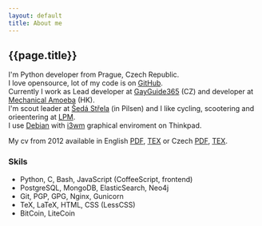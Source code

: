 ```yaml
---
layout: default
title: About me
---
```



## {{page.title}}

I'm Python developer from Prague, Czech Republic.
<br>
I love opensource, lot of my code is on [GitHub](http://github.com/ondrejsika).
<br>
Currently I work as Lead developer at [GayGuide365](http://gayguide365.com) (CZ) and developer at [Mechanical Amoeba](http://mechanicalamoeba.com) (HK).
<br>
I'm scout leader at [Šedá Střela](http://sedastrela.cz) (in Pilsen) and I like cycling, scootering and orieentering at [LPM](http://lpm.zcu.cz).
<br>
I use [Debian](http://debian.org) with [i3wm](http://i3wm.org) graphical enviroment on Thinkpad.

My cv from 2012 available in English [PDF](/static/content/cv/cv2012en.pdf), [TEX](/static/content/cv/cv2012en.tex) or Czech [PDF](/static/content/cv/cv2012cs.pdf), [TEX](/static/content/cv/cv2012cs.tex).

### Skils

* Python, C, Bash, JavaScript (CoffeeScript, frontend)
* PostgreSQL, MongoDB, ElasticSearch, Neo4j
* Git, PGP, GPG, Nginx, Gunicorn
* TeX, LaTeX, HTML, CSS (LessCSS)
* BitCoin, LiteCoin
